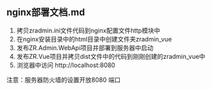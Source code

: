 ## nginx部署文档.md

1. 拷贝zradmin.ini文件代码到nginx配置文件http模块中
2. 在nginx安装目录中的html目录中创建文件夹zradmin_vue
3. 发布ZR.Admin.WebApi项目并部署到服务器中启动
4. 发布ZR.Vue项目并拷贝dist文件中的代码到刚刚创建的zradmin_vue中
5. 浏览器中访问 http://localhost:8080 

注意：服务器防火墙的设置开放8080 端口